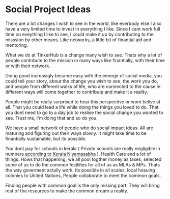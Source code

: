 # Social Project Ideas

There are a lot changes I wish to see in the world, like everbody else I also have a very limited time to invest in everything I like. Since I cant work full time on eveything I like to see, I could make it up by contributing to the misssion by other means. Like networks, a little bit of finantial aid and mentoring. 

What we do at TinkerHub is a change many wish to see. Thats why a lot of people contribute to the mission in many ways like finantially, with their time or with their network.

Doing good increasigly became easy with the emerge of social media, you could tell your story, about the change you wish to see, the work you do, and people from different walks of life, who are connected to the cause in different ways will come together to contribute and make it a reality. 

People might be really surprised to hear this perspective or wont belive at all. That you could lead a life while doing the things you loved to do. That you dont need to go to a day job to realise the social change you wanted to see. Trust me, I'm doing that and so do you. 

We have a small network of people who do social impact ideas. All are maturing and figuring out their ways slowly. It might take time to be finantially sustainable, but its possible.

You dont pay for schools in kerala \( Private schools are really negligible in numbers [according to Kerala Niyamasabha](http://www.niyamasabha.org/codes/ginfo_1.htm) \), Health Care and a lot of things. Hows that happening, we all pool togther money as taxes, selected some of us to do the common feciliites for all of us as MLAs & MPs. Thats the way goverment actully work. Its possible in all scales, local hosuing colonies to United Nations, People collaborate to meet the common goals. 

Finding people with common goal is the only missing part. They will bring rest of the resources to make the common dream a reality.

